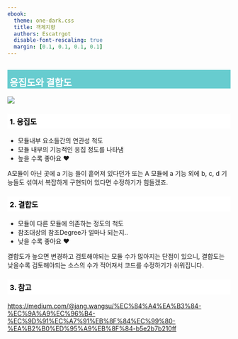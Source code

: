 ```yaml
---
ebook:
  theme: one-dark.css
  title: 객체지향
  authors: Escatrgot
  disable-font-rescaling: true
  margin: [0.1, 0.1, 0.1, 0.1]
---
```

<style>
    h3.quest { font-weight: bold; border: 3px solid; color: #A0F !important;}
    .quest { font-weight: bold; color: #A5F !important;}
    h2 { border-top: 12px solid #67CCCF; border-left: 5px solid #67CCCF; border-right: 5px solid #67CCCF; background-color: #67CCCF; color: #FFF !important; font-weight: bold;}
    h3 { border-top: 12px solid #FFF; border: 5px solid #FFF; background-color: #FFF; color: #000 !important;}
</style>

## 응집도와 결합도

![](https://imgur.com/9cZBD3J.png)

### 1. 응집도
* 모듈내부 요소들간의 연관성 척도
* 모듈 내부의 기능적인 응집 정도를 나타냄
* 높을 수록 좋아요 ❤️

A모듈이 아닌 곳에 a 기능 들이 흩어져 있다던가 또는 A 모듈에 a 기능 외에 b, c, d 기능들도 섞여서 복잡하게 구현되어 있다면 수정하기가 힘들겠죠.

### 2. 결합도
* 모듈이 다른 모듈에 의존하는 정도의 척도
* 참조대상의 참조Degree가 얼마나 되는지..
* 낮을 수록 좋아요 ❤️

결합도가 높으면 변경하고 검토해야되는 모듈 수가 많아지는 단점이 있으니, 결합도는 낮을수록 검토해야되는 소스의 수가 적어져서 코드를 수정하기가 쉬워집니다.

### 3. 참고
https://medium.com/@jang.wangsu/%EC%84%A4%EA%B3%84-%EC%9A%A9%EC%96%B4-%EC%9D%91%EC%A7%91%EB%8F%84%EC%99%80-%EA%B2%B0%ED%95%A9%EB%8F%84-b5e2b7b210ff